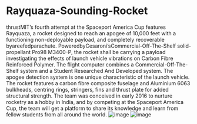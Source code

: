 # Rayquaza-Sounding-Rocket
 thrustMIT’s fourth attempt at the Spaceport America Cup features Rayquaza, a rocket
 designed to reach an apogee of 10,000 feet with a functioning non-deployable payload, and
 completely recoverable byareefedparachute. PoweredbyCesaroni’sCommercial-Off-The-Shelf
 solid-propellant Pro98 M3400-P, the rocket shall be carrying a payload investigating the effects
 of launch vehicle vibrations on Carbon Fibre Reinforced Polymer. The flight computer combines
 a Commercial-Off-The-Shelf system and a Student Researched And Developed system. The
 apogee detection system is one unique characteristic of the launch vehicle. The rocket features a
 carbon fibre composite fuselage and Aluminium 6063 bulkheads, centring rings, stringers, fins
 and thrust plate for added structural strength. The team was conceived in early 2016 to nurture
 rocketry as a hobby in India, and by competing at the Spaceport America Cup, the team will get
 a platform to share its knowledge and learn from fellow students from all around the world.
![image](https://github.com/user-attachments/assets/a4a6a514-c977-4a95-9e6d-521519186680)
![image](https://github.com/user-attachments/assets/53097ac7-2ee0-4881-aa6b-ae3f24f37b42)
